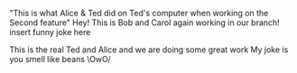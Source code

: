 "This is what Alice & Ted did on Ted's computer when working on the Second feature"
Hey! This is Bob and Carol again working in our branch!
insert funny joke here

This is the real Ted and Alice and we are doing some great work
My joke is you smell like beans \OwO/
